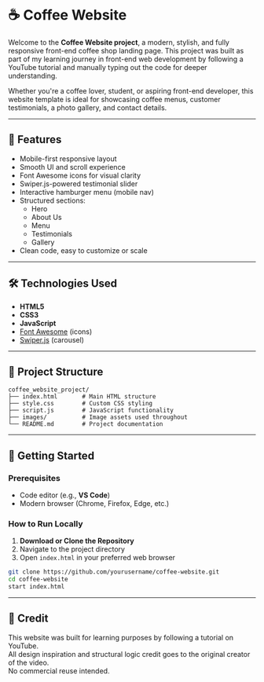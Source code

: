 # ☕ Coffee Website

Welcome to the **Coffee Website project**, a modern, stylish, and fully responsive front-end coffee shop landing page. This project was built as part of my learning journey in front-end web development by following a YouTube tutorial and manually typing out the code for deeper understanding.

Whether you're a coffee lover, student, or aspiring front-end developer, this website template is ideal for showcasing coffee menus, customer testimonials, a photo gallery, and contact details.

---

## 🌟 Features

- Mobile-first responsive layout
- Smooth UI and scroll experience
- Font Awesome icons for visual clarity
- Swiper.js-powered testimonial slider
- Interactive hamburger menu (mobile nav)
- Structured sections:
  - Hero
  - About Us
  - Menu
  - Testimonials
  - Gallery
- Clean code, easy to customize or scale

---

## 🛠️ Technologies Used

- **HTML5**
- **CSS3**
- **JavaScript**
- [Font Awesome](https://fontawesome.com/) (icons)
- [Swiper.js](https://swiperjs.com/) (carousel)

---

## 📁 Project Structure

```
coffee_website_project/
├── index.html       # Main HTML structure
├── style.css        # Custom CSS styling
├── script.js        # JavaScript functionality
├── images/          # Image assets used throughout
└── README.md        # Project documentation
```

---

## 🚀 Getting Started

### Prerequisites

- Code editor (e.g., **VS Code**)
- Modern browser (Chrome, Firefox, Edge, etc.)

### How to Run Locally

1. **Download or Clone the Repository**
2. Navigate to the project directory
3. Open `index.html` in your preferred web browser

```bash
git clone https://github.com/yourusername/coffee-website.git
cd coffee-website
start index.html
```

---

## 📝 Credit

This website was built for learning purposes by following a tutorial on YouTube.  
All design inspiration and structural logic credit goes to the original creator of the video.  
No commercial reuse intended.
